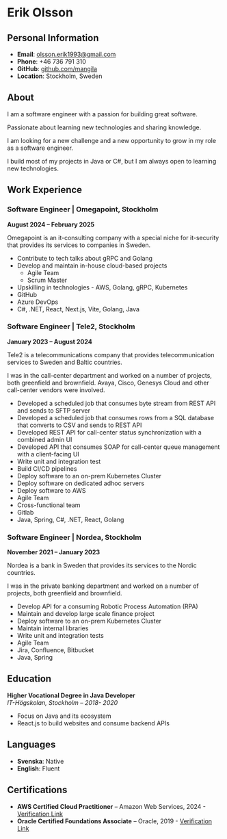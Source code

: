 # Erik Olsson

## Personal Information

- **Email**: olsson.erik1993@gmail.com
- **Phone**: +46 736 791 310
- **GitHub**: [github.com/mangila](https://github.com/mangila)
- **Location**: Stockholm, Sweden

## About

I am a software engineer with a passion for building great software.

Passionate about learning new technologies and sharing knowledge.

I am looking for a new challenge and a new opportunity to grow in my role as a software engineer.

I build most of my projects in Java or C#, but I am always open to learning new technologies.

## Work Experience

### Software Engineer | Omegapoint, Stockholm

**August 2024 – February 2025**

Omegapoint is an it-consulting company with a special niche for it-security that provides its services to companies in
Sweden.

- Contribute to tech talks about gRPC and Golang
- Develop and maintain in-house cloud-based projects
    - Agile Team
    - Scrum Master
- Upskilling in technologies - AWS, Golang, gRPC, Kubernetes
- GitHub
- Azure DevOps
- C#, .NET, React, Next.js, Vite, Golang, Java

### Software Engineer | Tele2, Stockholm

**January 2023 – August 2024**

Tele2 is a telecommunications company that provides telecommunication services to Sweden and Baltic countries.

I was in the call-center department and worked on a number of projects, both greenfield and brownfield.
Avaya, Cisco, Genesys Cloud and other call-center vendors were involved.

- Developed a scheduled job that consumes byte stream from REST API and sends to SFTP server
- Developed a scheduled job that consumes rows from a SQL database that converts to CSV and sends to REST API
- Developed REST API for call-center status synchronization with a combined admin UI
- Developed API that consumes SOAP for call-center queue management with a client-facing UI
- Write unit and integration test
- Build CI/CD pipelines
- Deploy software to an on-prem Kubernetes Cluster
- Deploy software on dedicated adhoc servers
- Deploy software to AWS
- Agile Team
- Cross-functional team
- Gitlab
- Java, Spring, C#, .NET, React, Golang

### Software Engineer | Nordea, Stockholm

**November 2021 – January 2023**

Nordea is a bank in Sweden that provides its services to the Nordic countries.

I was in the private banking department and worked on a number of projects, both greenfield and brownfield.

- Develop API for a consuming Robotic Process Automation (RPA)
- Maintain and develop large scale finance project
- Deploy software to an on-prem Kubernetes Cluster
- Maintain internal libraries
- Write unit and integration tests
- Agile Team
- Jira, Confluence, Bitbucket
- Java, Spring

## Education

**Higher Vocational Degree in Java Developer**  
*IT-Högskolan, Stockholm – 2018- 2020*

- Focus on Java and its ecosystem
- React.js to build websites and consume backend APIs

## Languages

- **Svenska**: Native
- **English**: Fluent

## Certifications

- **AWS Certified Cloud Practitioner** – Amazon Web Services,
  2024 - [Verification Link](https://www.credly.com/badges/99053c41-2556-4869-8275-e01ba43f3336)
- **Oracle Certified Foundations Associate** – Oracle,
  2019 - [Verification Link](https://www.credly.com/badges/3add0bec-fe20-407c-ba69-34a3d29ad343)
